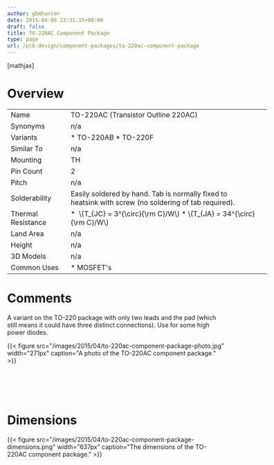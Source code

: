 ```yaml
---
author: gbmhunter
date: 2015-04-06 22:31:15+00:00
draft: false
title: TO-220AC Component Package
type: page
url: /pcb-design/component-packages/to-220ac-component-package
---
```


[mathjax]

# Overview

<table style="width: 600px;" ><tbody ><tr >
<td >Name
</td>
<td >TO-220AC (Transistor Outline 220AC)
</td></tr><tr >
<td >Synonyms
</td>
<td >n/a
</td></tr><tr >
<td >Variants
</td>
<td >  * TO-220AB  * TO-220F
</td></tr><tr >
<td >Similar To
</td>
<td >n/a
</td></tr><tr >
<td >Mounting
</td>
<td >TH
</td></tr><tr >
<td >Pin Count
</td>
<td >2
</td></tr><tr >
<td >Pitch
</td>
<td >n/a
</td></tr><tr >
<td >Solderability
</td>
<td >Easily soldered by hand. Tab is normally fixed to heatsink with screw (no soldering of tab required).
</td></tr><tr >
<td >Thermal Resistance
</td>
<td >  *  \(T_{JC} = 3^{\circ}{\rm C}/W\)  * \(T_{JA} = 34^{\circ}{\rm C}/W\)
</td>
<td >

</td></tr><tr >
<td >Land Area
</td>
<td >n/a
</td></tr><tr >
<td >Height
</td>
<td >n/a
</td></tr><tr >
<td >3D Models
</td>
<td >n/a
</td></tr><tr >
<td >Common Uses
</td>
<td >  * MOSFET's
</td></tr></tbody></table>

# Comments

A variant on the TO-220 package with only two leads and the pad (which still means it could have three distinct connections). Use for some high power diodes.

{{< figure src="/images/2015/04/to-220ac-component-package-photo.jpg" width="271px" caption="A photo of the TO-220AC component package."  >}}

#  

# Dimensions

{{< figure src="/images/2015/04/to-220ac-component-package-dimensions.png" width="637px" caption="The dimensions of the TO-220AC component package."  >}}
